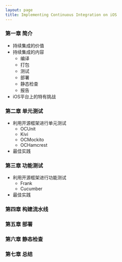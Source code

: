 ```yaml
---
layout: page
title: Implementing Continuous Integration on iOS
---
```


### 第一章 简介

* 持续集成的价值
* 持续集成的内容
    * 编译
    * 打包
    * 测试
    * 部署
    * 静态检查
    * 报告
* iOS平台上的特有挑战

### 第二章 单元测试

* 利用开源框架进行单元测试
    * OCUnit
    * Kivi
    * OCMockito
    * OCHamcrest
* 最佳实践

### 第三章 功能测试

* 利用开源框架进行功能测试
    * Frank
    * Cucumber
* 最佳实践 

### 第四章 构建流水线


### 第五章 部署


### 第六章 静态检查


### 第七章 总结